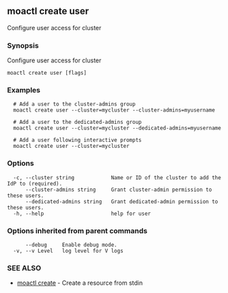 ## moactl create user

Configure user access for cluster

### Synopsis

Configure user access for cluster

```
moactl create user [flags]
```

### Examples

```
  # Add a user to the cluster-admins group
  moactl create user --cluster=mycluster --cluster-admins=myusername

  # Add a user to the dedicated-admins group
  moactl create user --cluster=mycluster --dedicated-admins=myusername

  # Add a user following interactive prompts
  moactl create user --cluster=mycluster
```

### Options

```
  -c, --cluster string            Name or ID of the cluster to add the IdP to (required).
      --cluster-admins string     Grant cluster-admin permission to these users.
      --dedicated-admins string   Grant dedicated-admin permission to these users.
  -h, --help                      help for user
```

### Options inherited from parent commands

```
      --debug     Enable debug mode.
  -v, --v Level   log level for V logs
```

### SEE ALSO

* [moactl create](moactl_create.md)	 - Create a resource from stdin

